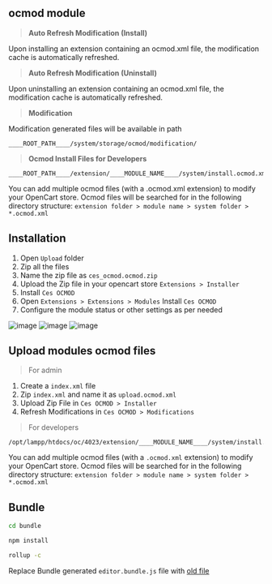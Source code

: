 ## ocmod module

> **Auto Refresh Modification (Install)**

Upon installing an extension containing an ocmod.xml file, the modification cache is automatically refreshed.

> **Auto Refresh Modification (Uninstall)**

Upon uninstalling an extension containing an ocmod.xml file, the modification cache is automatically refreshed.

> **Modification**

Modification generated files will be available in path
```
____ROOT_PATH____/system/storage/ocmod/modification/
```

> **Ocmod Install Files for Developers**

```
____ROOT_PATH____/extension/____MODULE_NAME____/system/install.ocmod.xml
```

You can add multiple ocmod files (with a .ocmod.xml extension) to modify your OpenCart store.
Ocmod files will be searched for in the following directory structure: ```extension folder > module name > system folder > *.ocmod.xml```

## Installation

1. Open `Upload` folder
2. Zip all the files 
3. Name the zip file as `ces_ocmod.ocmod.zip`
4. Upload the Zip file in your opencart store
`Extensions > Installer`
5. Install `Ces OCMOD`
6. Open `Extensions > Extensions > Modules`
Install `Ces OCMOD`
7. Configure the module status or other settings as per needed 

![image](https://github.com/user-attachments/assets/e05849cb-9304-483f-a157-532a4fb148b4)
![image](https://github.com/user-attachments/assets/9cf3fcdd-f765-48f0-8e2b-3a00bad7c201)
![image](https://github.com/user-attachments/assets/200c93ea-feab-4ad1-8e56-33aa6e390e58)


## Upload modules ocmod files
> For admin
1. Create a `index.xml` file
2. Zip `index.xml` and name it as `upload.ocmod.xml`
3. Upload Zip File in `Ces OCMOD > Installer`
4. Refresh Modifications in `Ces OCMOD > Modifications`

> For developers
> 
```
/opt/lampp/htdocs/oc/4023/extension/____MODULE_NAME____/system/install.ocmod.xml
```
You can add multiple ocmod files (with a `.ocmod.xml` extension) to modify your OpenCart store.
Ocmod files will be searched for in the following directory structure: `extension folder > module name > system folder > *.ocmod.xml`

## Bundle

```sh
cd bundle
```

```sh
npm install
```

```sh
rollup -c
```

Replace Bundle generated <code>editor.bundle.js</code> file with [old file](./4.x.x.x/admin/view/javascript/)
